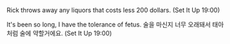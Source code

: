 
Rick throws away any liquors that costs less 200 dollars.
(Set It Up 19:00)

It's been so long, I have the tolerance of fetus.
술을 마신지 너무 오래돼서 태아처럼 술에 약할거에요. (Set It Up 19:00)



